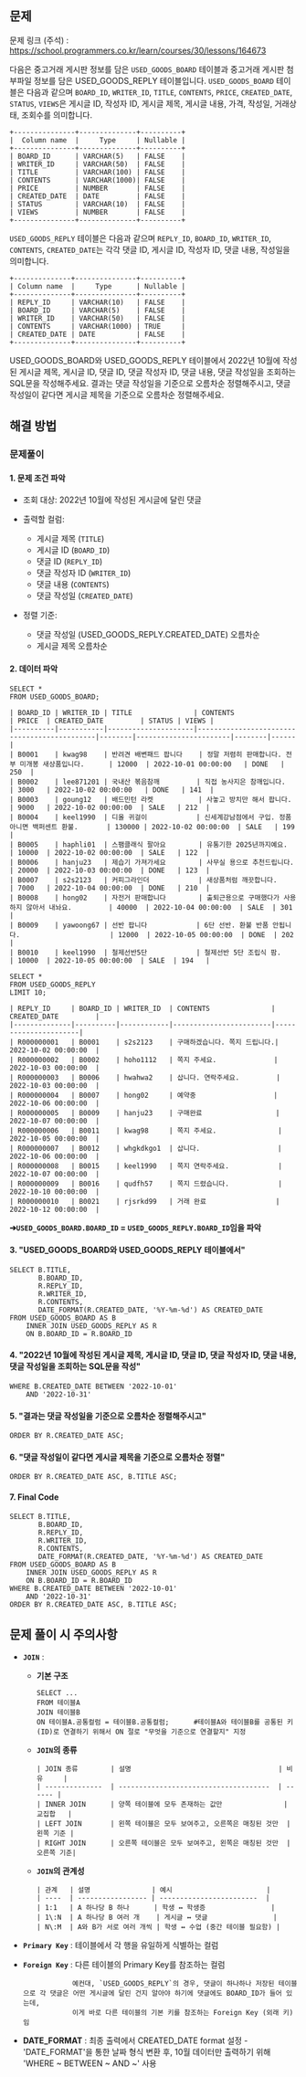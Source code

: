 ## **문제**
문제 링크 (주석) : https://school.programmers.co.kr/learn/courses/30/lessons/164673

다음은 중고거래 게시판 정보를 담은 `USED_GOODS_BOARD` 테이블과 중고거래 게시판 첨부파일 정보를 담은 USED_GOODS_REPLY 테이블입니다. 
`USED_GOODS_BOARD` 테이블은 다음과 같으며 `BOARD_ID`, `WRITER_ID`, `TITLE`, `CONTENTS`, `PRICE`, `CREATED_DATE`, `STATUS`, `VIEWS`은 게시글 ID, 작성자 ID, 게시글 제목, 게시글 내용, 가격, 작성일, 거래상태, 조회수를 의미합니다.

```
+---------------+--------------+----------+
|  Column name  |     Type     | Nullable |
+---------------+--------------+----------+
| BOARD_ID      | VARCHAR(5)   | FALSE    |
| WRITER_ID     | VARCHAR(50)  | FALSE    |
| TITLE         | VARCHAR(100) | FALSE    |
| CONTENTS      | VARCHAR(1000)| FALSE    |
| PRICE         | NUMBER       | FALSE    |
| CREATED_DATE  | DATE         | FALSE    |
| STATUS        | VARCHAR(10)  | FALSE    |
| VIEWS         | NUMBER       | FALSE    |
+---------------+--------------+----------+
```

`USED_GOODS_REPLY` 테이블은 다음과 같으며 `REPLY_ID`, `BOARD_ID`, `WRITER_ID`, `CONTENTS`, `CREATED_DATE`는 각각 댓글 ID, 게시글 ID, 작성자 ID, 댓글 내용, 작성일을 의미합니다.

```
+--------------+---------------+----------+
| Column name  |     Type      | Nullable |
+--------------+---------------+----------+
| REPLY_ID     | VARCHAR(10)   | FALSE    |
| BOARD_ID     | VARCHAR(5)    | FALSE    |
| WRITER_ID    | VARCHAR(50)   | FALSE    |
| CONTENTS     | VARCHAR(1000) | TRUE     |
| CREATED_DATE | DATE          | FALSE    |
+--------------+---------------+----------+
```

USED_GOODS_BOARD와 USED_GOODS_REPLY 테이블에서 2022년 10월에 작성된 게시글 제목, 게시글 ID, 댓글 ID, 댓글 작성자 ID, 댓글 내용, 댓글 작성일을 조회하는 SQL문을 작성해주세요. 결과는 댓글 작성일을 기준으로 오름차순 정렬해주시고, 댓글 작성일이 같다면 게시글 제목을 기준으로 오름차순 정렬해주세요.


## **해결 방법**

### **문제풀이**
#### 1. **문제 조건 파악**
* 조회 대상: 2022년 10월에 작성된 게시글에 달린 댓글

* 출력할 컬럼:
  * 게시글 제목 (`TITLE`)
  * 게시글 ID (`BOARD_ID`)
  * 댓글 ID (`REPLY_ID`)
  * 댓글 작성자 ID (`WRITER_ID`)
  * 댓글 내용 (`CONTENTS`)
  * 댓글 작성일 (`CREATED_DATE`)

* 정렬 기준:
  * 댓글 작성일 (USED_GOODS_REPLY.CREATED_DATE) 오름차순
  * 게시글 제목 오름차순
    
#### 2. **데이터 파악**
```
SELECT *
FROM USED_GOODS_BOARD;
```
```
| BOARD_ID | WRITER_ID | TITLE               | CONTENTS                                    | PRICE  | CREATED_DATE         | STATUS | VIEWS |
|----------|-----------|---------------------|---------------------------------------------|--------|-----------------------|--------|------|
| B0001    | kwag98    | 반려견 배변패드 팝니다    | 정말 저렴히 판매합니다. 전부 미개봉 새상품입니다.      | 12000  | 2022-10-01 00:00:00   | DONE   | 250  |
| B0002    | lee871201 | 국내산 볶음참깨         | 직접 농사지은 참깨입니다.                         | 3000   | 2022-10-02 00:00:00   | DONE   | 141  |
| B0003    | goung12   | 배드민턴 라켓           | 사놓고 방치만 해서 팝니다.                        | 9000   | 2022-10-02 00:00:00  | SALE   | 212  |
| B0004    | keel1990  | 디올 귀걸이            | 신세계강남점에서 구입. 정품 아니면 백퍼센트 환불.       | 130000 | 2022-10-02 00:00:00  | SALE   | 199  |
| B0005    | haphli01  | 스팸클래식 팔아요        | 유통기한 2025년까지예요.                         | 10000  | 2022-10-02 00:00:00  | SALE   | 122  |
| B0006    | hanju23   | 제습기 가져가세요        | 사무실 용으로 추천드립니다.                        | 20000  | 2022-10-03 00:00:00  | DONE   | 123  |
| B0007    | s2s2123   | 커피그라인더            | 새상품처럼 깨끗합니다.                            | 7000   | 2022-10-04 00:00:00  | DONE   | 210  |
| B0008    | hong02    | 자전거 판매합니다        | 출퇴근용으로 구매했다가 사용하지 않아서 내놔요.         | 40000  | 2022-10-04 00:00:00  | SALE  | 301   |
| B0009    | yawoong67 | 선반 팝니다            | 6단 선반. 환불 반품 안됩니다.                      | 12000  | 2022-10-05 00:00:00  | DONE  | 202   |
| B0010    | keel1990  | 철제선반5단            | 철제선반 5단 조립식 팜.                           | 10000  | 2022-10-05 00:00:00  | SALE  | 194   |
```
```
SELECT *
FROM USED_GOODS_REPLY
LIMIT 10;
```
```
| REPLY_ID     | BOARD_ID | WRITER_ID  | CONTENTS               | CREATED_DATE         |
|--------------|----------|------------|------------------------|----------------------|
| R000000001   | B0001    | s2s2123    | 구매하겠습니다. 쪽지 드립니다.| 2022-10-02 00:00:00  |
| R000000002   | B0002    | hoho1112   | 쪽지 주세요.              | 2022-10-03 00:00:00  |
| R000000003   | B0006    | hwahwa2    | 삽니다. 연락주세요.         | 2022-10-03 00:00:00  |
| R000000004   | B0007    | hong02     | 예약중                   | 2022-10-06 00:00:00  |
| R000000005   | B0009    | hanju23    | 구매완료                  | 2022-10-07 00:00:00  |
| R000000006   | B0011    | kwag98     | 쪽지 주세요.               | 2022-10-05 00:00:00  |
| R000000007   | B0012    | whgkdkgo1  | 삽니다.                   | 2022-10-06 00:00:00  | 
| R000000008   | B0015    | keel1990   | 쪽지 연락주세요.            | 2022-10-07 00:00:00  |
| R000000009   | B0016    | qudfh57    | 쪽지 드렸습니다.            | 2022-10-10 00:00:00  |
| R000000010   | B0021    | rjsrkd99   | 거래 완료                 | 2022-10-12 00:00:00  |
```
**➔`USED_GOODS_BOARD.BOARD_ID` = `USED_GOODS_REPLY.BOARD_ID`임을 파악**

#### 3. **"USED_GOODS_BOARD와 USED_GOODS_REPLY 테이블에서"**
```
SELECT B.TITLE,
       B.BOARD_ID,
       R.REPLY_ID,
       R.WRITER_ID,
       R.CONTENTS,
       DATE_FORMAT(R.CREATED_DATE, '%Y-%m-%d') AS CREATED_DATE
FROM USED_GOODS_BOARD AS B
    INNER JOIN USED_GOODS_REPLY AS R
    ON B.BOARD_ID = R.BOARD_ID
```

#### 4. **"2022년 10월에 작성된 게시글 제목, 게시글 ID, 댓글 ID, 댓글 작성자 ID, 댓글 내용, 댓글 작성일을 조회하는 SQL문을 작성"**
```
WHERE B.CREATED_DATE BETWEEN '2022-10-01'
    AND '2022-10-31'
```


#### 5. **"결과는 댓글 작성일을 기준으로 오름차순 정렬해주시고"**
```
ORDER BY R.CREATED_DATE ASC;
```

#### 6. **"댓글 작성일이 같다면 게시글 제목을 기준으로 오름차순 정렬"**
```
ORDER BY R.CREATED_DATE ASC, B.TITLE ASC;
```

#### 7. **Final Code**
```
SELECT B.TITLE,
       B.BOARD_ID,
       R.REPLY_ID,
       R.WRITER_ID,
       R.CONTENTS,
       DATE_FORMAT(R.CREATED_DATE, '%Y-%m-%d') AS CREATED_DATE
FROM USED_GOODS_BOARD AS B
    INNER JOIN USED_GOODS_REPLY AS R
    ON B.BOARD_ID = R.BOARD_ID
WHERE B.CREATED_DATE BETWEEN '2022-10-01'
    AND '2022-10-31'
ORDER BY R.CREATED_DATE ASC, B.TITLE ASC;
```




## **문제 풀이 시 주의사항**
* **`JOIN`** :
  * **기본 구조**
    ```
    SELECT ...
    FROM 테이블A
    JOIN 테이블B
    ON 테이블A.공통컬럼 = 테이블B.공통컬럼;      #테이블A와 테이블B를 공통된 키(ID)로 연결하기 위해서 ON 절로 "무엇을 기준으로 연결할지" 지정
    ```
  * **`JOIN`의 종류**
    ```
    | JOIN 종류        | 설명                                    | 비유     |
    | --------------  | -------------------------------------  | ------ |
    | INNER JOIN      | 양쪽 테이블에 모두 존재하는 값만               | 교집합   |
    | LEFT JOIN       | 왼쪽 테이블은 모두 보여주고, 오른쪽은 매칭된 것만  | 왼쪽 기준 |
    | RIGHT JOIN      | 오른쪽 테이블은 모두 보여주고, 왼쪽은 매칭된 것만  | 오른쪽 기준|
    ```
    
  * **`JOIN`의 관계성**
    ```
    | 관계   | 설명               | 예시                       |
    | ----  | ----------------- | ------------------------  |
    | 1:1   | A 하나당 B 하나      | 학생 ↔ 학생증                |
    | 1\:N  | A 하나당 B 여러 개    | 게시글 ↔ 댓글                |
    | N\:M  | A와 B가 서로 여러 개씩 | 학생 ↔ 수업 (중간 테이블 필요함) |
    ```

* **`Primary Key`** : 테이블에서 각 행을 유일하게 식별하는 컬럼
* **`Foreign Key`** : 다른 테이블의 Primary Key를 참조하는 컬럼
  
                  예컨대, `USED_GOODS_REPLY`의 경우, 댓글이 하나하나 저장된 테이블으로 각 댓글은 어떤 게시글에 달린 건지 알아야 하기에 댓글에도 BOARD_ID가 들어 있는데,
                  이게 바로 다른 테이블의 기본 키를 참조하는 Foreign Key (외래 키)임
* **DATE_FORMAT** : 최종 출력에서 CREATED_DATE format 설정 - 'DATE_FORMAT'을 통한 날짜 형식 변환 후, 10월 데이터만 출력하기 위해 'WHERE ~ BETWEEN ~ AND ~' 사용
